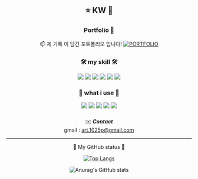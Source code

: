 <div align="center">


## :star: KW :star2:
  
### Portfolio 🌱 <br>
📫 제 기록 이 담긴 포트폴리오 입니다!
  <a href="https://kjw1025.github.io/" target="_blank">![PORTFOLIO](https://img.shields.io/badge/PORTFOLIO-1572B6.svg?&style=for-the-badge&logo=PORTFOLIO&logoColor=fff)</a>

### 🛠️ my skill 🛠️
<!-- <img src="https://img.shields.io/badge/이름-색상코드?style=flat-square&logo=로고명&logoColor=로고색"/> -->

<img src="https://img.shields.io/badge/HTML5-E34F26?style=flat-square&logo=HTML5&logoColor=white"/>
<img src="https://img.shields.io/badge/CSS3-1572B6?style=flat-square&logo=CSS3&logoColor=white"/>
<img src="https://img.shields.io/badge/Sass-CC6699?style=flat-square&logo=Sass&logoColor=white"/>
<img src="https://img.shields.io/badge/JavaScript-F7DF1E?style=flat-square&logo=JavaScript&logoColor=white"/>
<img src="https://img.shields.io/badge/jQuery-0769AD?style=flat-square&logo=jQuery&logoColor=white"/>
<img src="https://img.shields.io/badge/Vue-4FC08D?style=flat-square&logo=Vue.js&logoColor=white"/>

### 🧰 what i use 🧰

<img src="https://img.shields.io/badge/Visual Studio Code-007ACC?style=flat-square&logo=Visual Studio Code&logoColor=white"/>
<img src="https://img.shields.io/badge/Figma-F24E1E?style=flat-square&logo=Figma&logoColor=white"/>
<img src="https://img.shields.io/badge/Notion-000000?style=flat-square&logo=Notion&logoColor=white"/>
<img src="https://img.shields.io/badge/Git-F05032?style=flat-square&logo=Git&logoColor=white"/>
<img src="https://img.shields.io/badge/GitHub-181717?style=flat-square&logo=GitHub&logoColor=white"/>
  
### 

  
✉️ ***Contact*** <br>
  gmail : art.1025p@gmail.com
  
<hr>
📜 My GitHub status 📜
  
  
<!--   [![Top Langs](https://github-readme-stats.vercel.app/api/top-langs/?username=kjw1025)](https://github.com/kjw1025/github-readme-stats) -->
[![Top Langs](https://github-readme-stats.vercel.app/api/top-langs/?username=kjw1025&layout=compact)](https://github.com/kjw1025/github-readme-stats)
<!--   [![Anurag's GitHub stats](https://github-readme-stats.vercel.app/api?username=kjw1025)](https://github.com/kjw1025/github-readme-stats) -->
![Anurag's GitHub stats](https://github-readme-stats.vercel.app/api?username=kjw1025&show_icons=true&theme=dark)
  
  


</div>





<!--
**kjw1025/kjw1025** is a ✨ _special_ ✨ repository because its `README.md` (this file) appears on your GitHub profile.

Here are some ideas to get you started:

- 🔭 I’m currently working on ...
- 🌱 I’m currently learning ...
- 👯 I’m looking to collaborate on ...
- 🤔 I’m looking for help with ...
- 💬 Ask me about ...
- 📫 How to reach me: ...
- 😄 Pronouns: ...
- ⚡ Fun fact: ...
-->
